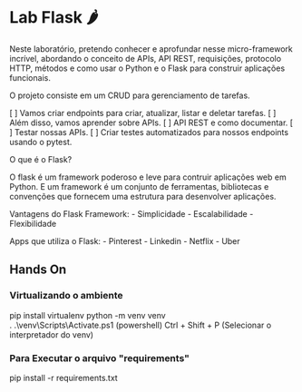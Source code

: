 # Lab Flask 🌶️

Neste laboratório, pretendo conhecer e aprofundar nesse micro-framework incrível, abordando o conceito de APIs, API REST, requisições, protocolo HTTP, métodos e como usar o Python e o Flask para construir aplicações funcionais. 

O projeto consiste em um CRUD para gerenciamento de tarefas. 

[ ] Vamos criar endpoints para criar, atualizar, listar e deletar tarefas.
[ ] Além disso, vamos aprender sobre APIs.
[ ] API REST e como documentar.
[ ] Testar nossas APIs.
[ ] Criar testes automatizados para nossos endpoints usando o pytest.

O que é o Flask?

O flask é um framework poderoso e leve para contruir aplicações web em Python. E um framework é um conjunto de ferramentas, bibliotecas e convenções que fornecem uma estrutura para desenvolver aplicações.

Vantagens do Flask Framework:
    - Simplicidade
    - Escalabilidade
    - Flexibilidade

Apps que utiliza o Flask:
    - Pinterest
    - Linkedin
    - Netflix
    - Uber


## Hands On

### Virtualizando o ambiente
pip install virtualenv
python -m venv venv    
 . .\venv\Scripts\Activate.ps1    (powershell)
Ctrl + Shift + P (Selecionar o interpretador do venv)

### Para Executar o arquivo "requirements"
pip install -r requirements.txt

